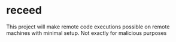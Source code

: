 # receed
This project will make remote code executions possible on remote machines with minimal setup. Not exactly for malicious purposes
